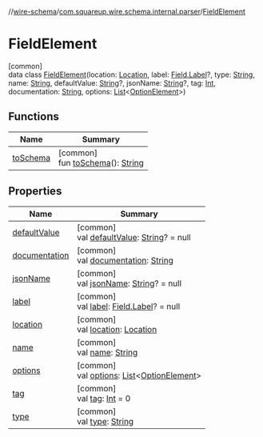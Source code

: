 //[wire-schema](../../../index.md)/[com.squareup.wire.schema.internal.parser](../index.md)/[FieldElement](index.md)

# FieldElement

[common]\
data class [FieldElement](index.md)(location: [Location](../../com.squareup.wire.schema/-location/index.md), label: [Field.Label](../../com.squareup.wire.schema/-field/-label/index.md)?, type: [String](https://kotlinlang.org/api/latest/jvm/stdlib/kotlin/-string/index.html), name: [String](https://kotlinlang.org/api/latest/jvm/stdlib/kotlin/-string/index.html), defaultValue: [String](https://kotlinlang.org/api/latest/jvm/stdlib/kotlin/-string/index.html)?, jsonName: [String](https://kotlinlang.org/api/latest/jvm/stdlib/kotlin/-string/index.html)?, tag: [Int](https://kotlinlang.org/api/latest/jvm/stdlib/kotlin/-int/index.html), documentation: [String](https://kotlinlang.org/api/latest/jvm/stdlib/kotlin/-string/index.html), options: [List](https://kotlinlang.org/api/latest/jvm/stdlib/kotlin.collections/-list/index.html)&lt;[OptionElement](../-option-element/index.md)&gt;)

## Functions

| Name | Summary |
|---|---|
| [toSchema](to-schema.md) | [common]<br>fun [toSchema](to-schema.md)(): [String](https://kotlinlang.org/api/latest/jvm/stdlib/kotlin/-string/index.html) |

## Properties

| Name | Summary |
|---|---|
| [defaultValue](default-value.md) | [common]<br>val [defaultValue](default-value.md): [String](https://kotlinlang.org/api/latest/jvm/stdlib/kotlin/-string/index.html)? = null |
| [documentation](documentation.md) | [common]<br>val [documentation](documentation.md): [String](https://kotlinlang.org/api/latest/jvm/stdlib/kotlin/-string/index.html) |
| [jsonName](json-name.md) | [common]<br>val [jsonName](json-name.md): [String](https://kotlinlang.org/api/latest/jvm/stdlib/kotlin/-string/index.html)? = null |
| [label](label.md) | [common]<br>val [label](label.md): [Field.Label](../../com.squareup.wire.schema/-field/-label/index.md)? = null |
| [location](location.md) | [common]<br>val [location](location.md): [Location](../../com.squareup.wire.schema/-location/index.md) |
| [name](name.md) | [common]<br>val [name](name.md): [String](https://kotlinlang.org/api/latest/jvm/stdlib/kotlin/-string/index.html) |
| [options](options.md) | [common]<br>val [options](options.md): [List](https://kotlinlang.org/api/latest/jvm/stdlib/kotlin.collections/-list/index.html)&lt;[OptionElement](../-option-element/index.md)&gt; |
| [tag](tag.md) | [common]<br>val [tag](tag.md): [Int](https://kotlinlang.org/api/latest/jvm/stdlib/kotlin/-int/index.html) = 0 |
| [type](type.md) | [common]<br>val [type](type.md): [String](https://kotlinlang.org/api/latest/jvm/stdlib/kotlin/-string/index.html) |
